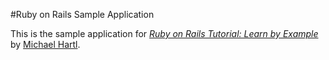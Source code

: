 #Ruby on Rails Sample Application

This is the sample application for [*Ruby on Rails Tutorial: Learn by Example*](http://railstutorial.org) by [Michael Hartl](http://michaelhartl.com). 
